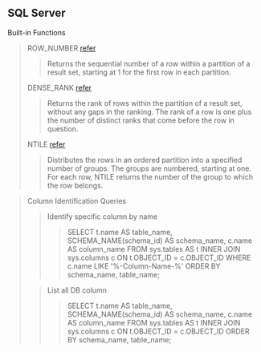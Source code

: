 **SQL Server**
-

Built-in Functions

>ROW_NUMBER [refer](http://msdn.microsoft.com/en-IN/library/ms186734.aspx "")
>>Returns the sequential number of a row within a partition of a result set, starting at 1 for the first row in each partition. 
>
>DENSE_RANK [refer](http://msdn.microsoft.com/en-IN/library/ms173825.aspx "")
>>Returns the rank of rows within the partition of a result set, without any gaps in the ranking. The rank of a row is one plus the number of distinct ranks that come before the row in question. 
> 
>NTILE [refer](http://msdn.microsoft.com/en-IN/library/ms175126.aspx "")
>>Distributes the rows in an ordered partition into a specified number of groups. The groups are numbered, starting at one. For each row, NTILE returns the number of the group to which the row belongs. 


>Column Identification Queries
> >Identify specific column by name
> >> SELECT t.name AS table_name, SCHEMA_NAME(schema_id) AS schema_name, c.name AS column_name FROM sys.tables AS t INNER JOIN sys.columns c ON t.OBJECT_ID = c.OBJECT_ID WHERE c.name LIKE '%-Column-Name-%' ORDER BY schema_name, table_name;
>
> >List all DB column
> >>SELECT t.name AS table_name, SCHEMA_NAME(schema_id) AS schema_name, c.name AS column_name FROM sys.tables AS t INNER JOIN sys.columns c ON t.OBJECT_ID = c.OBJECT_ID ORDER BY schema_name, table_name; 